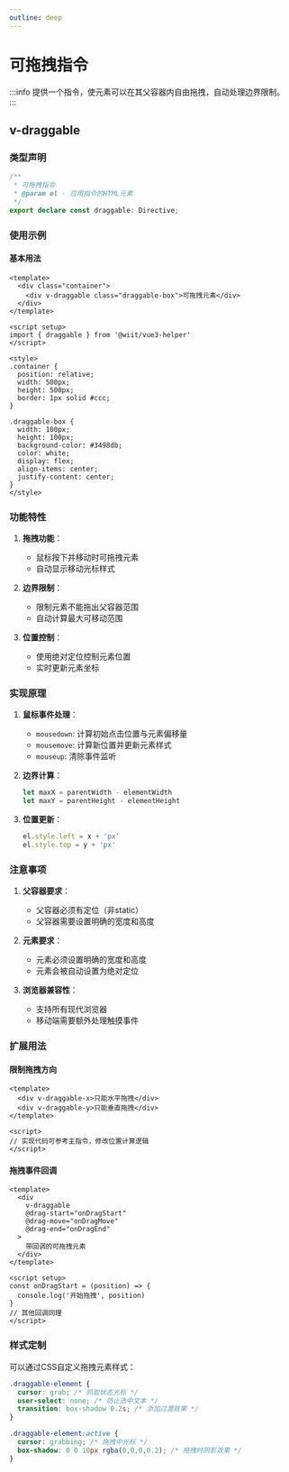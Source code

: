 ```yaml
---
outline: deep
---
```


# 可拖拽指令

:::info
提供一个指令，使元素可以在其父容器内自由拖拽，自动处理边界限制。
:::

## v-draggable

### 类型声明

```ts
/**
 * 可拖拽指令
 * @param el - 应用指令的HTML元素
 */
export declare const draggable: Directive;
```

### 使用示例

#### 基本用法
```vue
<template>
  <div class="container">
    <div v-draggable class="draggable-box">可拖拽元素</div>
  </div>
</template>

<script setup>
import { draggable } from '@wiit/vue3-helper'
</script>

<style>
.container {
  position: relative;
  width: 500px;
  height: 500px;
  border: 1px solid #ccc;
}

.draggable-box {
  width: 100px;
  height: 100px;
  background-color: #3498db;
  color: white;
  display: flex;
  align-items: center;
  justify-content: center;
}
</style>
```

### 功能特性

1. **拖拽功能**：
   - 鼠标按下并移动时可拖拽元素
   - 自动显示移动光标样式

2. **边界限制**：
   - 限制元素不能拖出父容器范围
   - 自动计算最大可移动范围

3. **位置控制**：
   - 使用绝对定位控制元素位置
   - 实时更新元素坐标

### 实现原理

1. **鼠标事件处理**：
   - `mousedown`: 计算初始点击位置与元素偏移量
   - `mousemove`: 计算新位置并更新元素样式
   - `mouseup`: 清除事件监听

2. **边界计算**：
   ```ts
   let maxX = parentWidth - elementWidth
   let maxY = parentHeight - elementHeight
   ```

3. **位置更新**：
   ```ts
   el.style.left = x + 'px'
   el.style.top = y + 'px'
   ```

### 注意事项

1. **父容器要求**：
   - 父容器必须有定位（非static）
   - 父容器需要设置明确的宽度和高度

2. **元素要求**：
   - 元素必须设置明确的宽度和高度
   - 元素会被自动设置为绝对定位

3. **浏览器兼容性**：
   - 支持所有现代浏览器
   - 移动端需要额外处理触摸事件

### 扩展用法

#### 限制拖拽方向
```vue
<template>
  <div v-draggable-x>只能水平拖拽</div>
  <div v-draggable-y>只能垂直拖拽</div>
</template>

<script>
// 实现代码可参考主指令，修改位置计算逻辑
</script>
```

#### 拖拽事件回调
```vue
<template>
  <div 
    v-draggable 
    @drag-start="onDragStart"
    @drag-move="onDragMove"
    @drag-end="onDragEnd"
  >
    带回调的可拖拽元素
  </div>
</template>

<script setup>
const onDragStart = (position) => {
  console.log('开始拖拽', position)
}
// 其他回调同理
</script>
```

### 样式定制

可以通过CSS自定义拖拽元素样式：
```css
.draggable-element {
  cursor: grab; /* 抓取状态光标 */
  user-select: none; /* 防止选中文本 */
  transition: box-shadow 0.2s; /* 添加过渡效果 */
}

.draggable-element:active {
  cursor: grabbing; /* 拖拽中光标 */
  box-shadow: 0 0 10px rgba(0,0,0,0.2); /* 拖拽时阴影效果 */
}
```
